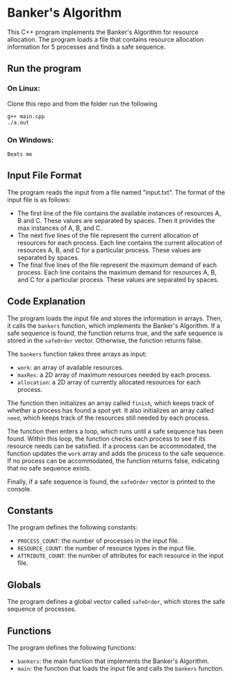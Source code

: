 # Banker's Algorithm

This C++ program implements the Banker's Algorithm for resource allocation. The program loads a file that contains resource allocation information for 5 processes and finds a safe sequence.

## Run the program
### On Linux:
Clone this repo and from the folder run the following
```
g++ main.cpp
./a.out
```
### On Windows:
```
Beats me
```
## Input File Format

The program reads the input from a file named "input.txt". The format of the input file is as follows:
- The first line of the file contains the available instances of resources A, B and C. These values are separated by spaces. Then it provides the max instances of A, B, and C.
- The next five lines of the file represent the current allocation of resources for each process. Each line contains the current allocation of resources A, B, and C for a particular process. These values are separated by spaces.
- The final five lines of the file represent the maximum demand of each process. Each line contains the maximum demand for resources A, B, and C for a particular process. These values are separated by spaces.

## Code Explanation

The program loads the input file and stores the information in arrays. Then, it calls the `bankers` function, which implements the Banker's Algorithm. If a safe sequence is found, the function returns true, and the safe sequence is stored in the `safeOrder` vector. Otherwise, the function returns false.

The `bankers` function takes three arrays as input:

- `work`: an array of available resources.
- `maxRes`: a 2D array of maximum resources needed by each process.
- `allocation`: a 2D array of currently allocated resources for each process.

The function then initializes an array called `finish`, which keeps track of whether a process has found a spot yet. It also initializes an array called `need`, which keeps track of the resources still needed by each process.

The function then enters a loop, which runs until a safe sequence has been found. Within this loop, the function checks each process to see if its resource needs can be satisfied. If a process can be accommodated, the function updates the `work` array and adds the process to the safe sequence. If no process can be accommodated, the function returns false, indicating that no safe sequence exists.

Finally, if a safe sequence is found, the `safeOrder` vector is printed to the console.

## Constants

The program defines the following constants:

- `PROCESS_COUNT`: the number of processes in the input file.
- `RESOURCE_COUNT`: the number of resource types in the input file.
- `ATTRIBUTE_COUNT`: the number of attributes for each resource in the input file.

## Globals

The program defines a global vector called `safeOrder`, which stores the safe sequence of processes.

## Functions

The program defines the following functions:

- `bankers`: the main function that implements the Banker's Algorithm.
- `main`: the function that loads the input file and calls the `bankers` function.